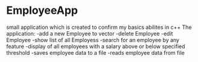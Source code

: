 # EmployeeApp
small application which is created to confirm my basics abilites in c++ 
The application:
-add a new Employee to vector
-delete Employee
-edit Employee
-show list of all Employess
-search for an employee by any feature
-display of all employees with a salary above or below
specified threshold
-saves employee data to a file
-reads employee data from file
